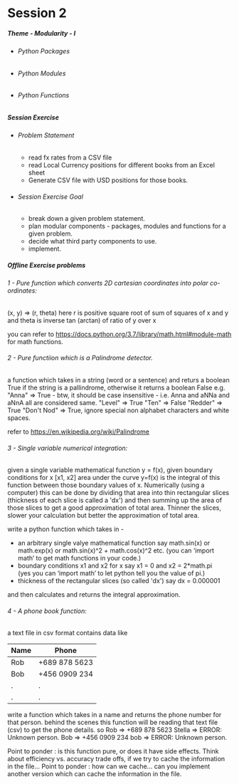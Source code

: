 # Session 2

##### Theme - Modularity - I
- ###### Python Packages
- ###### Python Modules
- ###### Python Functions

##### Session Exercise 
- ###### Problem Statement
    - read fx rates from a CSV file
    - read Local Currency positions for different books from an Excel sheet
    - Generate CSV file with USD positions for those books.
- ###### Session Exercise Goal
    - break down a given problem statement.
    - plan modular components - packages, modules and functions for a given problem.
    - decide what third party components to use.
    - implement.


##### Offline Exercise problems
###### 1 - Pure function which converts 2D cartesian coordinates into polar co-ordinates:
(x, y) => (r, theta)
here r is positive square root of sum of squares of x and y
and theta is inverse tan (arctan) of ratio of y over x

you can refer to https://docs.python.org/3.7/library/math.html#module-math for math functions.


###### 2 - Pure functiion which is a Palindrome detector.
a function which takes in a string (word or a sentence) and returs a boolean True if the string is a pallindrome, otherwise it returns a boolean False
e.g.
"Anna" => True - btw, it should be case insensitive - i.e. Anna and aNNa and aNnA all are considered same.
"Level" => True
"Ten" => False
"Redder" => True
"Don't Nod" => True, ignore special non alphabet characters and white spaces.

refer to https://en.wikipedia.org/wiki/Palindrome


###### 3 - Single variable numerical integration:
given a single variable mathematical function y = f(x), given boundary conditions for x [x1, x2]
area under the curve y=f(x) is the integral of this function between those boundary values of x. 
Numerically (using a computer) this can be done by dividing that area into thin rectangular slices 
(thickness of each slice is called a 'dx') and then summing up the area of those slices to get a 
good approximation of total area. Thinner the slices, slower your calculation but better the approximation of total area.

write a python function which takes in -
- an arbitrary single valye mathematical function say 
math.sin(x) or math.exp(x) or math.sin(x)^2 + math.cos(x)^2 etc.
(you can ‘import math’ to get math functions in your code.)
- boundary conditions x1 and x2 for x    say x1 = 0 and x2 = 2*math.pi  
(yes you can ‘import math’ to let python tell you the value of pi.)
- thickness of the rectangular slices (so called 'dx') say dx = 0.000001
 
and then calculates and returns the integral approximation.


###### 4 - A phone book function:
a text file in csv format contains data like

|Name|Phone|
|----|-----|
|Rob|+689 878 5623|
|Bob|+456 0909 234|
|.|.|
|.|.|

write a function which takes in a name and returns the phone number for that person.
behind the scenes this function will be reading that text file (csv) to get the phone details.
so 
Rob => +689 878 5623
Stella => ERROR: Unknown person.
Bob => +456 0909 234
bob => ERROR: Unknown person.

Point to ponder : is this function pure, or does it have side effects.
Think about efficiency vs. accuracy trade offs, if we try to cache the information in the file...
Point to ponder : how can we cache... can you implement another version which can cache the information in the file.






